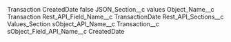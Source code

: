 <?xml version="1.0" encoding="UTF-8"?>
<CustomMetadata xmlns="http://soap.sforce.com/2006/04/metadata" xmlns:xsi="http://www.w3.org/2001/XMLSchema-instance" xmlns:xsd="http://www.w3.org/2001/XMLSchema">
    <label>Transaction CreatedDate</label>
    <protected>false</protected>
    <values>
        <field>JSON_Section__c</field>
        <value xsi:type="xsd:string">values</value>
    </values>
    <values>
        <field>Object_Name__c</field>
        <value xsi:type="xsd:string">Transaction</value>
    </values>
    <values>
        <field>Rest_API_Field_Name__c</field>
        <value xsi:type="xsd:string">TransactionDate</value>
    </values>
    <values>
        <field>Rest_API_Sections__c</field>
        <value xsi:type="xsd:string">Values_Section</value>
    </values>
    <values>
        <field>sObject_API_Name__c</field>
        <value xsi:type="xsd:string">Transaction__c</value>
    </values>
    <values>
        <field>sObject_Field_API_Name__c</field>
        <value xsi:type="xsd:string">CreatedDate</value>
    </values>
</CustomMetadata>
